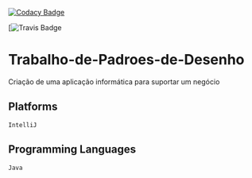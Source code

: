 [![Codacy Badge](https://api.codacy.com/project/badge/Grade/060c434659624bcd85d009823fc3d87b)](https://www.codacy.com?utm_source=github.com&amp;utm_medium=referral&amp;utm_content=7Backwards/Trabalho-de-Padroes-de-Desenho&amp;utm_campaign=Badge_Grade)

[![Travis Badge](https://travis-ci.com/7Backwards/Trabalho-de-Padroes-de-Desenho.svg?token=4RJqPv7xqSp236o26XCX&branch=dev)

# Trabalho-de-Padroes-de-Desenho

Criação de uma aplicação informática para suportar um negócio

## Platforms
```alpha
IntelliJ
```

## Programming Languages
```alpha
Java
```
